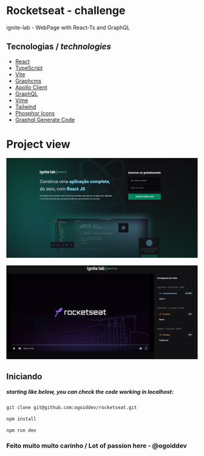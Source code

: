 # Rocketseat - challenge
ignite-lab - WebPage with React-Ts and GraphQL

## Tecnologias / _technologies_
- [React](https://pt-br.reactjs.org/)
- [TypeScript](https://www.typescriptlang.org/)
- [Vite](https://vitejs.dev/)
- [Graphcms](https://graphcms.com/)
- [Apollo Client](https://www.apollographql.com/)
- [GraphQL](https://graphql.org/)
- [Vime](https://vimejs.com/)
- [Tailwind](https://tailwindcss.com/)
- [Phosphor Icons](https://phosphoricons.com/)
- [Graphql Generate Code](https://www.graphql-code-generator.com/)

# Project view

![Screenshot](1.jpg)
<br/>
<br/>
![Screenshot](3.jpg)

## Iniciando ##

##### starting like below, you can check the code working in localhost:
```
git clone git@github.com:ogoiddev/rocketseat.git
```
```
npm install
```
```
npm run dev
```


### Feito muito muito carinho / Lot of passion here - @ogoiddev
